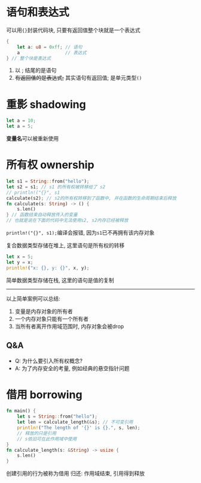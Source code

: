 # 语句和表达式

可以用`{}`封装代码块, 只要有返回值整个块就是一个表达式

```rust
{
    let a: u8 = 0xff; // 语句
    a                 // 表达式
} // 整个块是表达式
```

1. 以 ; 结尾的是语句
2. ~~有返回值的是表达式;~~ 其实语句有返回值; 是单元类型`()`

# 重影 shadowing

```rust
let a = 10;
let a = 5;
```

**变量名**可以被重新使用

# 所有权 ownership

```rust
let s1 = String::from("hello");
let s2 = s1; // s1 的所有权被转移给了 s2
// println!("{}", s1
calculate(s2); // s2的所有权转移到了函数中, 并在函数的生命周期结束后释放
fn calculate(s: String) -> () {
    s.len()
} // 函数结束自动释放传入的变量
// 也就是说在下面的代码中无法使用s2, s2内存已经被释放
```

`println!("{}", s1);`编译会报错, 因为`s1`已不再拥有该内存对象

复合数据类型存储在堆上, 这里语句是所有权的转移

```rust
let x = 5;
let y = x;
println!("x: {}, y: {}", x, y);
```

简单数据类型存储在栈, 这里的语句是值的复制

---

以上简单案例可以总结:

1. 变量是内存对象的所有者
2. 一个内存对象只能有一个所有者
3. 当所有者离开作用域范围时, 内存对象会被drop

## Q&A

- Q: 为什么要引入所有权概念?
- A: 为了内存安全的考量, 例如经典的悬空指针问题

# 借用 borrowing

```rust
fn main() {
    let s = String::from("hello");
    let len = calculate_length(&s); // 不可变引用
    println!("The length of '{}' is {}.", s, len);
    // 释放的只是引用
    // s依旧可在此作用域中使用
}
fn calculate_length(s: &String) -> usize {
    s.len()
}
```

创建引用的行为被称为借用
归还: 作用域结束, 引用得到释放
